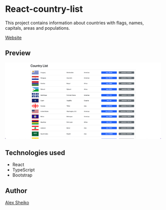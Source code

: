 # React-country-list

This project contains information about countries with flags, names, capitals, areas and populations.

[Website](https://github.com/Alex-Sheiko/react-country-list)

## Preview

![Image](https://github.com/Alex-Sheiko/react-country-list/blob/main/src/preview/react-country-list.png)

## Technologies used

- React
- TypeScript
- Bootstrap

## Author

[Alex Sheiko](https://github.com/Alex-Sheiko)
